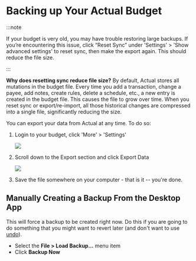 # Backing up Your Actual Budget

:::note

If your budget is very old, you may have trouble restoring large backups. If you’re encountering this issue, click “Reset Sync” under 'Settings' > 'Show advanced settings' to reset sync, then make the export again. This should reduce the file size.

:::

**Why does resetting sync reduce file size?** By default, Actual stores all mutations in the budget file. Every time you add a transaction, change a payee, add notes, create rules, delete a schedule, etc., a new entry is created in the budget file. This causes the file to grow over time. When you reset sync or export/re-import, all those historical changes are compressed into a single file, significantly reducing the size.

You can export your data from Actual at any time. To do so:

1. Login to your budget, click 'More' > 'Settings'

   ![](/img/backup-restore/sidebar-settings@2x.png)

2. Scroll down to the Export section and click Export Data

   ![](/img/backup-restore/settings-export.png)

3. Save the file somewhere on your computer - that is it -- you're done.

## Manually Creating a Backup From the Desktop App

This will force a backup to be created right now. Do this if you are going to do something that you might want to revert later (and don't want to use [undo](../getting-started/tips-tricks.md#undo-redo)).

- Select the **File > Load Backup…** menu item
- Click **Backup Now**

